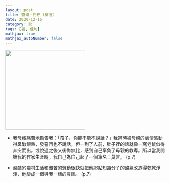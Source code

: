 ```yaml
---
layout: post
title: 蒼蠅‧門牙 (莫言)
date: 2020-12-16
category: 訣
tags: [書, 佳句]
mathjax: true
mathjax_autoNumber: false
---
```


<img src="https://doltegg.github.io/book/images/fly.jpg" style="width:250px;">

- 我母親痛苦地勸告我：「孩子，你能不能不說話？」我當時被母親的表情感動得鼻酸眼熱，發誓再也不說話，但一到了人前，肚子裡的話就像一窩老鼠似得奔突而出。或說過之後又後悔無比，感到自己辜負了母親的教導。所以當我開始我的作家生涯時，我自己為自己起了一個筆名：莫言。 (p.7)

- 嚴酷的農村生活和艱苦的勞動很快就把他那點知識分子的酸氣改造得乾乾淨淨，他變成一個與我一樣的農民。 (p.7)

<!--

- 當然在我成了名之後，我也學會說了一些冠冕堂皇的話，但那些話連我自己也不相信。 (p.8)

- 我是一個在飢餓和孤獨中成長的人，我見多了人間的苦難和不公平，我的心中充滿了對人類的同情和對不平等社會的憤怒，所以我只能寫出這樣的小說。 (p.8)

- 我想一個作家讀另一個作家的書，實際上是一次對話，甚至是一次戀愛，如果談得投機，有可能成為終生伴侶，如果話不投機，就各奔前程。 (p.10)

- 老人臨死沒遭一點罪，這也是前世修的。 (p.16)

- 「要下雨嗎？爺爺。」<br>
  「灰雲主雨，黑雲主風。」 (p.21)

- 「人老了，就像孩子一樣，」母親說，「大老遠跑到東北漥，弄回來這麼一棵草，還說，『等星兒回來讓他認認，這是棵什麼草，他學問大。』你認得出嗎？」母親說著把草遞給我。 (p.24)

- 當初就說，能在一起過一天，死了也情願，咱在一起過了多少個一天啦？水大沒不了山，樹高戳不破天，好好生你的孩子，我去看看水。 (p.44)

- 小福子的腮上凝結著溫暖的微笑，我的牙齒焦黃他的牙齒卻雪白，他處處比我漂亮，任何一個細微末節都有力地證明著「好孩子不長命，壞孩子萬萬歲」的真理。 (p.75)

- 現在我還在想，好心不得好報可能是宇宙間的一條普遍規律。你以為是在水深火熱中救人，別人還以為你是在圖財害命呢！我想我從此以後是再也不幹好事了。 (p.90)

- 那人把嘴附到于大身耳上，如此這般地說了一番。 (p.162)

- 女人就是狗，誰餵得好他就跟誰走。 (p.164)

- 一個人一輩子不能死丘在一個行當上，就得常換著。樹挪死，人挪活。 (p.167)

- 怎麼啦，太太，我把你的孩子扔到井裡去了？你趕你的車，我開我的車，咱們是大路朝天，各走半邊，井水不犯河水。 (p.184)

- 蒼蠅像我們工作站院子裡哪個臭水池子裡的沉渣一樣，攪動起來後，需要時間沉澱，時間就是耐心，耐心是一種人格力量，我們都久經考驗，我們都有點麻木，因此時間也是一種麻木的催化劑，麻木是時間得結晶。 (p.207)

- 痛，只要能忍住第一撥，後邊的都可以忍受；但癢就不同了，癢是一場持續不斷的神經戰，能令人發瘋。 (p.234)

- 這一夜全村裡都響著一種類似鐘表跑動的呱嚓聲，大家都忐忑不安，又滿懷希望地等待著一聲巨響。 (p.251)
